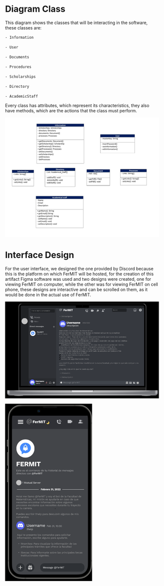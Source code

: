 # Diagram Class

This diagram shows the classes that will be interacting in the software, these classes are:

    - Information 

    - User

    - Documents
  
    - Procedures
  
    - Scholarships
  
    - Directory
  
    - AcademicStaff

Every class has attributes, which represent its characteristics, they also have methods, which are the actions that the class must perform.

![Diagram Class](Diagram_classes.png)

# Interface Design

For the user interface, we designed the one provided by Discord because this is the platform on which FerMIT will be hosted, for the creation of this artifact Figma software was used and two designs were created, one for viewing FerMIT on computer, while the other was for viewing FerMIT on cell phone, these designs are interactive and can be scrolled on them, as it would be done in the actual use of FerMIT.

[![PC](Interface/pc_interface.png)](https://www.figma.com/proto/ZuTHX9e7nRc8rz7Q974Psv?page-id=0%3A1&page-id=0%3A1&node-id=28%3A950&scaling=scale-down&starting-point-node-id=26%3A505)


[![Phone](Interface/phone_interface.png)](https://www.figma.com/proto/LzSP7XhdL9CpglvsMUyukV/FerMIT?page-id=0%3A1&node-id=39%3A282&scaling=scale-down&starting-point-node-id=2%3A2)